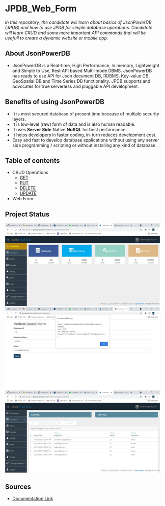 # JPDB_Web_Form
*In this repository, the candidate will learn about basics of JsonPowerDB (JPDB) and how to use JPDB for simple database operations. Candidate will learn CRUD and some more important API commands that will be usefull to create a dynamic website or mobile app.*

## About JsonPowerDB
* JsonPowerDB is a Real-time, High Performance, In memory, Lightweight and Simple to Use, Rest API based Multi-mode DBMS. JsonPowerDB has ready to use API for Json document DB, RDBMS, Key-value DB, GeoSpatial DB and Time Series DB functionality. JPDB supports and advocates for true serverless and pluggable API development.

## Benefits of using JsonPowerDB
*  It is most secured database of present time because of multiple security layers.
*  It is low-level (raw) form of data and is also human readable.
*  It uses **Server Side** Native **NoSQL** for best performance.
*  It helps developers in faster coding, in-turn reduces development cost.
*  Easy and fast to develop database applications without using any server side programming / scripting or without installing any kind of database.

## Table of contents
*  CRUD Operations
   * <a href= "https://github.com/Sneha2351/JPDB_Web_Form/blob/main/All%20screenshots/JPDB%206.jpeg">GET</a>
   * <a href= "https://github.com/Sneha2351/JPDB_Web_Form/blob/main/All%20screenshots/JPDB%205.jpeg">PUT</a>
   * <a href= "https://github.com/Sneha2351/JPDB_Web_Form/blob/main/All%20screenshots/JPDB%207.jpeg">DELETE</a>
   * <a href= "https://github.com/Sneha2351/JPDB_Web_Form/blob/main/All%20screenshots/JPDB%208.jpeg">UPDATE</a>
*  Web Form

## Project Status
<img src= "https://github.com/Sneha2351/JPDB_Web_Form/blob/main/All%20screenshots/JPDB%201.jpeg">
<img src= "https://github.com/Sneha2351/JPDB_Web_Form/blob/main/All%20screenshots/JPDB%204.jpeg">
<img src= "https://github.com/Sneha2351/JPDB_Web_Form/blob/main/All%20screenshots/JPDB%202.jpeg">

## Sources
* <a href= "http://login2explore.com/jpdb/docs.html">Documentation Link</a>
